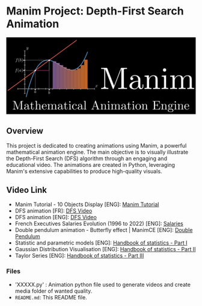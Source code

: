 # Manim Project: Depth-First Search Animation
![Manim Animation Repository](Manim.png)
## Overview

This project is dedicated to creating animations using Manim, a powerful mathematical animation engine. The main objective is to visually illustrate the Depth-First Search (DFS) algorithm through an engaging and educational video. The animations are created in Python, leveraging Manim's extensive capabilities to produce high-quality visuals.

## Video Link
- Manim Tutorial - 10 Objects Display [ENG]: [Manim Tutorial](https://youtu.be/ZsVbCt0uT0M)
- DFS animation [FR]: [DFS Video](https://youtu.be/prcsjvhN_c8?si=x5BY5rC3O7wk8ZSK) 
- DFS animation [ENG]: [DFS Video](https://youtu.be/gcrqye-KYvI?si=fzHtF3jvvSbl9dQV) 
- French Executives Salaries Evolution (1996 to 2022) [ENG]: [Salaries](https://youtu.be/rVqmQHxI0p4) 
- Double pendulum animation - Butterfly effect | ManimCE [ENG]: [Double Pendulum](https://youtu.be/k4zENntIkM0) 
- Statistic and parametric models [ENG]: [Handbook of statistics - Part I](https://youtu.be/gGh_hHVSbD8)
- Gaussian Distribution Visualisation [ENG]: [Handbook of statistics - Part II](https://youtu.be/vMAus69cC74)
- Taylor Series [ENG]: [Handbook of statistics - Part III](https://youtu.be/qcLvkmPo7xo)

### Files
- 'XXXXX.py' : Animation python file used to generate videos and create media folder of wanted quality.
- `README.md`: This README file.